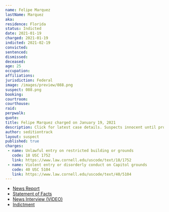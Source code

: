 ```yaml
---
name: Felipe Marquez
lastName: Marquez
aka:
residence: Florida
status: Indicted
date: 2021-01-19
charged: 2021-01-19
indicted: 2021-02-19
convicted: 
sentenced: 
dismissed: 
deceased:
age: 25
occupation:
affiliations:
jurisdiction: Federal
image: /images/preview/088.png
suspect: 088.png
booking:
courtroom:
courthouse:
raid:
perpwalk:
quote:
title: Felipe Marquez charged on January 19, 2021
description: Click for latest case details. Suspects innocent until proven guilty.
author: seditiontrack
layout: suspect
published: true
charges:
 - name: Unlawful entry on restricted building or grounds
   code: 18 USC 1752
   link: https://www.law.cornell.edu/uscode/text/18/1752
 - name: Violent entry or disorderly conduct on Capitol grounds
   code: 40 USC 5104
   link: https://www.law.cornell.edu/uscode/text/40/5104
---
```

- [News Report](https://www.sun-sentinel.com/news/fl-ne-south-florida-arrest-capitol-break-in-20210119-6u2wlop4tfayxmcglbstn3id54-story.html)
- [Statement of Facts](https://www.justice.gov/usao-dc/case-multi-defendant/file/1371446/download)
- [News Interview (VIDEO)](https://miami.cbslocal.com/2021/01/20/felipe-marquez-storm-capitol-rosa-parks-martin-luther-king-moment/)
- [Indictment](https://extremism.gwu.edu/sites/g/files/zaxdzs2191/f/Felipe%20Marquez%20Indictment.pdf)
